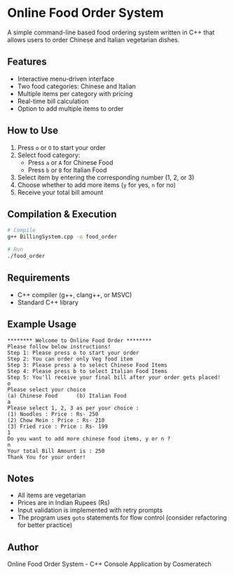 # Online Food Order System

A simple command-line based food ordering system written in C++ that allows users to order Chinese and Italian vegetarian dishes.

## Features

- Interactive menu-driven interface
- Two food categories: Chinese and Italian
- Multiple items per category with pricing
- Real-time bill calculation
- Option to add multiple items to order

## How to Use

1. Press `o` or `O` to start your order
2. Select food category:
   - Press `a` or `A` for Chinese Food
   - Press `b` or `B` for Italian Food
3. Select item by entering the corresponding number (1, 2, or 3)
4. Choose whether to add more items (`y` for yes, `n` for no)
5. Receive your total bill amount

## Compilation & Execution
```bash
# Compile
g++ BillingSystem.cpp -o food_order

# Run
./food_order
```

## Requirements

- C++ compiler (g++, clang++, or MSVC)
- Standard C++ library

## Example Usage
```
******** Welcome to Online Food Order ********
Please follow below instructions!
Step 1: Please press o to start your order
Step 2: You can order only Veg food item
Step 3: Please press a to select Chinese Food Items
Step 4: Please press b to select Italian Food Items
Step 5: You'll receive your final bill after your order gets placed!
o
Please select your choice
(a) Chinese Food      (b) Italian Food
a
Please select 1, 2, 3 as per your choice :
(1) Noodles : Price : Rs- 250
(2) Chow Mein : Price : Rs- 210
(3) Fried rice : Price : Rs- 199
1
Do you want to add more chinese food items, y or n ?
n
Your total Bill Amount is : 250
Thank You for your order!
```

## Notes

- All items are vegetarian
- Prices are in Indian Rupees (Rs)
- Input validation is implemented with retry prompts
- The program uses `goto` statements for flow control (consider refactoring for better practice)

## Author

Online Food Order System - C++ Console Application by Cosmeratech
